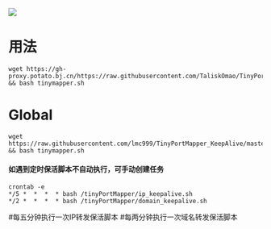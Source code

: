 ![]( https://visitor-badge.glitch.me/badge?page_id=lmc999_tiny)
# 用法
    wget https://gh-proxy.potato.bj.cn/https://raw.githubusercontent.com/TaliskOmao/TinyPortMapper_KeepAlive/master/tinymapper.sh && bash tinymapper.sh
# Global
    wget https://raw.githubusercontent.com/lmc999/TinyPortMapper_KeepAlive/master/tinymapper.sh && bash tinymapper.sh

#### 如遇到定时保活脚本不自动执行，可手动创建任务
    crontab -e
    */5 *  *  *  * bash /tinyPortMapper/ip_keepalive.sh
    */2 *  *  *  * bash /tinyPortMapper/domain_keepalive.sh
   #每五分钟执行一次IP转发保活脚本 #每两分钟执行一次域名转发保活脚本
